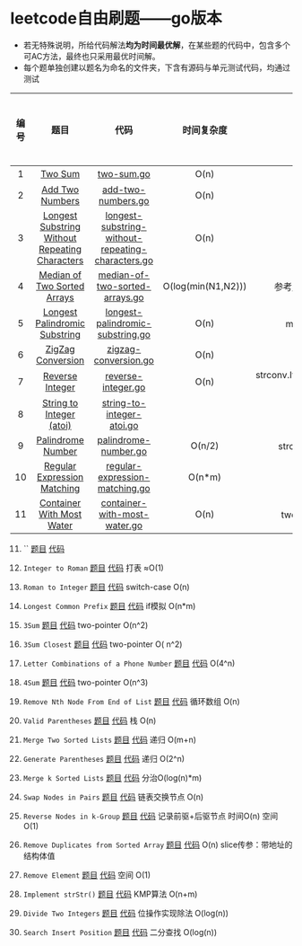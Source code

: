 # leetcode自由刷题——go版本

* 若无特殊说明，所给代码解法**均为时间最优解**，在某些题的代码中，包含多个可AC方法，最终也只采用最优时间解。
* 每个题单独创建以题名为命名的文件夹，下含有源码与单元测试代码，均通过测试

| 编号 | 题目 | 代码 | 时间复杂度 | 简述 |  空间复杂度 |
|:---:|:-----:|:---:|:---:|:---:|:---:|
| 1 | [Two Sum](https://leetcode.com/problems/two-sum/) | [two-sum.go](two-sum/two-sum.go) | O(n) | 哈希Map |  |
| 2 | [Add Two Numbers](https://leetcode.com/problems/add-two-numbers/) | [add-two-numbers.go](add-two-numbers/add-two-numbers.go) | O(n) | 单向链表 | |
| 3 | [Longest Substring Without Repeating Characters](https://leetcode.com/problems/longest-substring-without-repeating-characters/) | [longest-substring-without-repeating-characters.go](longest-substring-without-repeating-characters/longest-substring-without-repeating-characters.go) | O(n) | DP优化 | |
| 4 | [Median of Two Sorted Arrays](https://leetcode.com/problems/median-of-two-sorted-arrays/) | [median-of-two-sorted-arrays.go](median-of-two-sorted-arrays/median-of-two-sorted-arrays.go) | O(log(min(N1,N2))) | 参考[Grandyang博客](https://www.cnblogs.com/grandyang/p/4465932.html) |  |
| 5 | [Longest Palindromic Substring](https://leetcode.com/problems/longest-palindromic-substring/) | [longest-palindromic-substring.go](longest-palindromic-substring/longest-palindromic-substring.go) | O(n) | manacher算法 |  |
| 6 | [ZigZag Conversion](https://leetcode.com/problems/zigzag-conversion/) | [zigzag-conversion.go](zigzag-conversion/zigzag-conversion.go) | O(n) | 规律总结 |  |
| 7 | [Reverse Integer](https://leetcode.com/problems/reverse-integer/) | [reverse-integer.go](reverse-integer/reverse-integer.go) | O(n) | strconv.Itoa()+strconv.Atoi()实现 |  |
| 8 | [String to Integer (atoi)](https://leetcode.com/problems/string-to-integer-atoi/) | [string-to-integer-atoi.go](string-to-integer-atoi/string-to-integer-atoi.go) |  | 正则匹配 |  |
| 9 | [Palindrome Number](https://leetcode.com/problems/palindrome-number/) | [palindrome-number.go](palindrome-number/palindrome-number.go) | O(n/2) | strconv.Itoa()实现 |  |
| 10 | [Regular Expression Matching](https://leetcode.com/problems/regular-expression-matching/) | [regular-expression-matching.go](regular-expression-matching/regular-expression-matching.go) | O(n*m) | DP |  |   
| 11 | [Container With Most Water](https://leetcode.com/problems/container-with-most-water/) | [container-with-most-water.go](container-with-most-water/container-with-most-water.go) | O(n) | two-pointer算法 |  |   


    

11. `` [题目]() [代码]()
    

12. `Integer to Roman` [题目](https://leetcode.com/problems/integer-to-roman/) [代码](integer-to-roman/integer-to-roman.go)
    打表 ≈O(1)

13. `Roman to Integer` [题目](https://leetcode.com/problems/roman-to-integer/) [代码](roman-to-integer/roman-to-integer.go)
    switch-case O(n)

14. `Longest Common Prefix` [题目](https://leetcode.com/problems/longest-common-prefix/) [代码](longest-common-prefix/longest-common-prefix.go)
    if模拟 O(n*m)

15. `3Sum`  [题目](https://leetcode.com/problems/3sum/) [代码](3sum/3sum.go) two-pointer O(n^2)

16. `3Sum Closest` [题目](https://leetcode.com/problems/3sum-closest/) [代码](3sum-closest/3sum-closest.go) two-pointer O(
    n^2)

17. `Letter Combinations of a Phone Number` [题目](https://leetcode.com/problems/letter-combinations-of-a-phone-number/) [代码](letter-combinations-of-a-phone-number/letter-combinations-of-a-phone-number.go)
    O(4^n)

18. `4Sum` [题目](https://leetcode.com/problems/4sum/) [代码](4sum/4sum.go) two-pointer O(n^3)

19. `Remove Nth Node From End of List` [题目](https://leetcode.com/problems/remove-nth-node-from-end-of-list/) [代码](remove-nth-node-from-end-of-list/remove-nth-node-from-end-of-list.go)
    循环数组 O(n)

20. `Valid Parentheses` [题目](https://leetcode.com/problems/valid-parentheses/) [代码](valid-parentheses/valid-parentheses.go)
    栈 O(n)

21. `Merge Two Sorted Lists` [题目](https://leetcode.com/problems/merge-two-sorted-lists/) [代码](merge-two-sorted-lists/merge-two-sorted-lists.go)
    递归 O(m+n)

22. `Generate Parentheses` [题目](https://leetcode.com/problems/generate-parentheses/) [代码](generate-parentheses/generate-parentheses.go)
    递归 O(2^n)

23. `Merge k Sorted Lists` [题目](https://leetcode.com/problems/merge-k-sorted-lists/) [代码](merge-k-sorted-lists/merge-k-sorted-lists.go)
    分治O(log(n)*m)

24. `Swap Nodes in Pairs` [题目](https://leetcode.com/problems/swap-nodes-in-pairs/) [代码](swap-nodes-in-pairs/swap-nodes-in-pairs.go)
    链表交换节点 O(n)

25. `Reverse Nodes in k-Group` [题目](https://leetcode.com/problems/reverse-nodes-in-k-group/) [代码](reverse-nodes-in-k-group/reverse-nodes-in-k-group.go)
    记录前驱+后驱节点 时间O(n) 空间O(1)

26. `Remove Duplicates from Sorted Array` [题目](https://leetcode.com/problems/remove-duplicates-from-sorted-array/) [代码](remove-duplicates-from-sorted-array/remove-duplicates-from-sorted-array.go)
    O(n) slice传参：带地址的结构体值

27. `Remove Element` [题目](https://leetcode.com/problems/remove-element/) [代码](remove-element/remove-element.go) 空间 O(1)

28. `Implement strStr()` [题目](https://leetcode.com/problems/implement-strstr/) [代码](implement-strstr/implement-strstr.go)
    KMP算法 O(n+m)

29. `Divide Two Integers` [题目](https://leetcode.com/problems/divide-two-integers/) [代码](divide-two-integers/divide-two-integers.go)
    位操作实现除法 O(log(n))


35. `Search Insert Position` [题目](https://leetcode.com/problems/search-insert-position/) [代码](search-insert-position/search-insert-position.go)
    二分查找 O(log(n))
